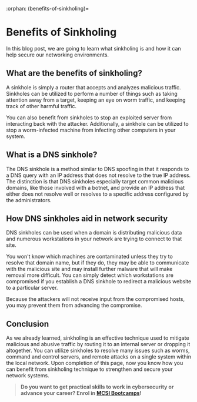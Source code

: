 :orphan:
(benefits-of-sinkholing)=
# Benefits of Sinkholing
 

In this blog post, we are going to learn what sinkholing is and how it can help secure our networking environments.

## What are the benefits of sinkholing?

A sinkhole is simply a router that accepts and analyzes malicious traffic. Sinkholes can be utilized to perform a number of things such as taking attention away from a target, keeping an eye on worm traffic, and keeping track of other harmful traffic.

You can also benefit from sinkholes to stop an exploited server from interacting back with the attacker. Additionally, a sinkhole can be utilized to stop a worm-infected machine from infecting other computers in your system.

## What is a DNS sinkhole?

The DNS sinkhole is a method similar to DNS spoofing in that it responds to a DNS query with an IP address that does not resolve to the true IP address. The distinction is that DNS sinkholes especially target common malicious domains, like those involved with a botnet, and provide an IP address that either does not resolve well or resolves to a specific address configured by the administrators.

## How DNS sinkholes aid in network security

DNS sinkholes can be used when a domain is distributing malicious data and numerous workstations in your network are trying to connect to that site.

You won't know which machines are contaminated unless they try to resolve that domain name, but if they do, they may be able to communicate with the malicious site and may install further malware that will make removal more difficult. You can simply detect which workstations are compromised if you establish a DNS sinkhole to redirect a malicious website to a particular server.

Because the attackers will not receive input from the compromised hosts, you may prevent them from advancing the compromise.

## Conclusion

As we already learned, sinkholing is an effective technique used to mitigate malicious and abusive traffic by routing it to an internal server or dropping it altogether. You can utilize sinkholes to resolve many issues such as worms, command and control servers, and remote attacks on a single system within the local network. Upon completion of this page, now you know how you can benefit from sinkholing technique to strengthen and secure your network systems.

> **Do you want to get practical skills to work in cybersecurity or advance your career? Enrol in [MCSI Bootcamps](https://www.mosse-institute.com/bootcamps.html)!**